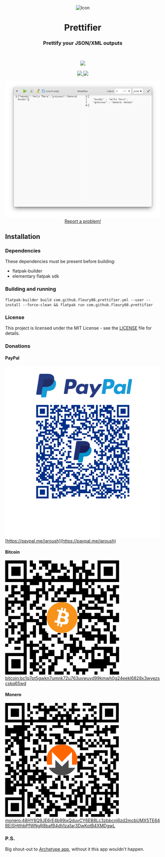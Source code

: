 <div align="center">
  <span align="center"> <img width="128" height="128" class="center" src="https://github.com/fleury08/prettifier/blob/main/data/images/com.github.fleury08.prettifier.png" alt="Icon"></span>
  <h1 align="center">Prettifier</h1>
  <h3 align="center">Prettify your JSON/XML outputs</h3>
</div>

<br/>

<p align="center">
    <a href="https://appcenter.elementary.io/com.github.fleury08.prettifier">
        <img src="https://appcenter.elementary.io/badge.svg">
    </a>
</p>

<p align="center">
  <a href="https://github.com/fleury08/prettifier/blob/main/LICENSE">
    <img src="https://img.shields.io/badge/License-GPL3-blue.svg?style=for-the-badge">
  </a>
  <a href="https://github.com/fleury08/prettifier/releases">
    <img src="https://img.shields.io/badge/Release-v%201.2.8-orange.svg?style=for-the-badge">
  </a>
</p>

<p align="center">
    <img  src="https://github.com/fleury08/prettifier/blob/main/data/images/PrettifierJSON.png" alt="Screenshot"> <br>
  <a href="https://github.com/fleury08/prettifier/issues/new"> Report a problem! </a>
</p>

## Installation

### Dependencies
These dependencies must be present before building:
 - flatpak-builder
 - elementary flatpak sdk
 
### Building and running
```
flatpak-builder build com.github.fleury08.prettifier.yml --user --install --force-clean && flatpak run com.github.fleury08.prettifier
```

### License

This project is licensed under the MIT License - see the [LICENSE](LICENSE.md) file for details.

### Donations

#### PayPal
![PayPal donations QR Code](data/images/paypal.png)
[https://paypal.me/jaroush](https://paypal.me/jaroush)

#### Bitcoin
![Bitcoin donations QR Code](data/images/bitcoin.png)
[bitcoin:bc1q7pt5gwkn7umnk72u763uvwuyd99kmwh0g24eekl6828x3wyezscskq65wd](bitcoin:bc1q7pt5gwkn7umnk72u763uvwuyd99kmwh0g24eekl6828x3wyezscskq65wd)

#### Monero
![Monero donations QR Code](data/images/monero.png)
[monero:48HY8Q9JE6rE4b99ixQduvCY6EB8Lc3zbbcni6zd2mcbUMX5TE64BEiSHtthbPfWNgR8bafB4dh1za1ar3DwKotB4XMDgwL](monero:48HY8Q9JE6rE4b99ixQduvCY6EB8Lc3zbbcni6zd2mcbUMX5TE64BEiSHtthbPfWNgR8bafB4dh1za1ar3DwKotB4XMDgwL)

### P.S.

Big shout-out to [Archetype app](https://appcenter.elementary.io/com.github.kjlaw89.archetype.desktop), without it this app wouldn't happen.

